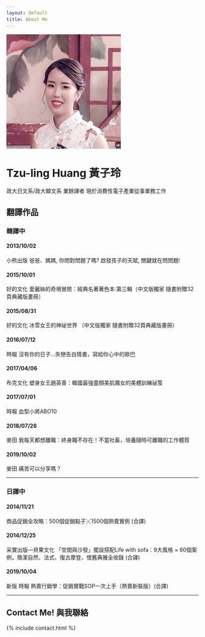 ```yaml
---
layout: default
title: About Me
---
```


<img class="about" src="/assets/img/photo.png" />

# Tzu-ling Huang 黃子玲

政大日文系/政大韓文系 業餘譯者
現於消費性電子產業從事業務工作

## 翻譯作品
### 韓譯中

#### 2013/10/02 
小熊出版 爸爸、媽媽, 你問對問題了嗎? 啟發孩子的天賦, 關鍵就在問問題!

#### 2015/10/01 
好的文化 愛麗絲的奇境冒險：經典名著著色本‧第三輯（中文版獨家 隨書附贈32頁典藏版畫冊）

#### 2015/08/31 
好的文化 冰雪女王的神祕世界 （中文版獨家 隨書附贈32頁典藏版畫冊）

#### 2016/07/12 
時報 沒有你的日子…失戀告白情書，寫給你心中的歐巴

#### 2017/04/06 
布克文化 塑身女王趙英善：韓國最強童顏美肌魔女的美體訓練祕笈

#### 2017/07/01 
時報 血型小將ABO10

#### 2018/07/26 
麥田 我每天都想離職：終身職不存在！不當社畜，培養隨時可離職的工作體質

#### 2019/10/02 
麥田 痛苦可以分享嗎？

---

### 日譯中

#### 2014/11/21 
商品促銷全攻略：500個促銷點子╳1500個熱賣實例 (合譯)

#### 2014/12/25 
采實出版—貝果文化 「空間與沙發」擺設搭配Life with sofa：9大風格 × 60個案例，簡潔自然、法式、復古摩登、懷舊典雅全收錄 (合譯)

#### 2019/10/04 
新版 時報 熱賣行銷學：促銷實戰SOP一次上手（熱賣新裝版）(合譯)

---

## Contact Me! 與我聯絡

{% include contact.html %}
